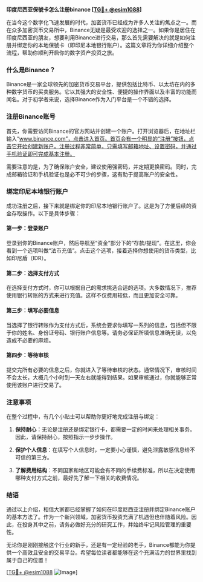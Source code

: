 **印度尼西亚保號卡怎么注册binance [[TG💪+ @esim1088](https://t.me/s/esim1088)]**

在当今这个数字化飞速发展的时代，加密货币已经成为许多人关注的焦点之一。而在众多加密货币交易所中，Binance无疑是最受欢迎的选择之一。如果你是居住在印度尼西亚的朋友，想要利用Binance进行交易，那么首先需要解决的就是如何注册并绑定你的本地保號卡（即印尼本地银行账户）。这篇文章将为你详细介绍整个流程，帮助你顺利开启你的数字资产投资之旅。

### 什么是Binance？

Binance是一家全球领先的加密货币交易平台，提供包括比特币、以太坊在内的多种数字货币的买卖服务。它以其强大的安全性、便捷的操作界面以及丰富的功能而闻名。对于初学者来说，选择Binance作为入门平台是一个不错的选择。

### 注册Binance账号

首先，你需要访问Binance的官方网站并创建一个账户。打开浏览器后，在地址栏输入“www.binance.com”，点击进入首页。首页会有一个明显的“注册”按钮，点击它开始创建新账户。注册过程非常简单，只需填写邮箱地址、设置密码，并通过手机验证即可完成基本注册。

需要注意的是，为了确保账户安全，建议使用强密码，并定期更换密码。同时，完成邮箱验证和手机验证也是必不可少的步骤，这有助于提高账户的安全性。

### 绑定印尼本地银行账户

成功注册之后，接下来就是绑定你的印尼本地银行账户了。这是为了方便后续的资金存取操作。以下是具体步骤：

#### 第一步：登录账户
登录到你的Binance账户，然后导航至“资金”部分下的“存款/提现”。在这里，你会看到一个选项叫做“法币充值”。点击这个选项，接着选择你想使用的货币类型，比如印尼盾（IDR）。

#### 第二步：选择支付方式
在选择支付方式时，你可以根据自己的需求挑选合适的选项。大多数情况下，推荐使用银行转账的方式来进行充值。这样不仅费用较低，而且更加安全可靠。

#### 第三步：填写必要信息
当选择了银行转账作为支付方式后，系统会要求你填写一系列的信息，包括但不限于你的姓名、身份证号码、银行账户信息等。请务必保证所填信息准确无误，以免造成不必要的麻烦。

#### 第四步：等待审核
提交完所有必要的信息之后，你就进入了等待审核的状态。通常情况下，审核时间不会太长，大概几个小时到一天左右就能得到结果。如果审核通过，你就能够正常使用该账户进行交易了。

### 注意事项

在整个过程中，有几个小贴士可以帮助你更好地完成注册与绑定：

1. **保持耐心**：无论是注册还是绑定银行卡，都需要一定的时间来处理相关事务。因此，请保持耐心，按照指示一步步操作。
   
2. **保护个人信息**：在填写个人信息时，一定要小心谨慎，避免泄露敏感信息给不可信的第三方。
   
3. **了解费用结构**：不同国家和地区可能会有不同的手续费标准，所以在决定使用哪种支付方式之前，最好先了解一下相关的收费情况。

### 结语

通过以上介绍，相信大家都已经掌握了如何在印度尼西亚注册并绑定Binance账户的基本方法了。作为一个新兴领域，加密货币投资充满了机遇但也伴随着风险。因此，在投身其中之前，请务必做好充分的研究工作，并始终牢记风险管理的重要性。

无论你是刚刚接触这个行业的新手，还是有一定经验的老手，Binance都能为你提供一个高效且安全的交易平台。希望每位读者都能够在这个充满活力的世界里找到属于自己的位置！

[[TG💪+ @esim1088](https://t.me/s/esim1088) ![Image](https://i.postimg.cc/4NQfJmqS/Snipaste-2025-05-13-00-14-12.png)]